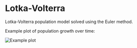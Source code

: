 Lotka-Volterra
==============

Lotka-Volterra population model solved using the Euler method. 

Example plot of population growth over time:

![Example plot](http://liannemeah.files.wordpress.com/2014/03/eg1.png)
